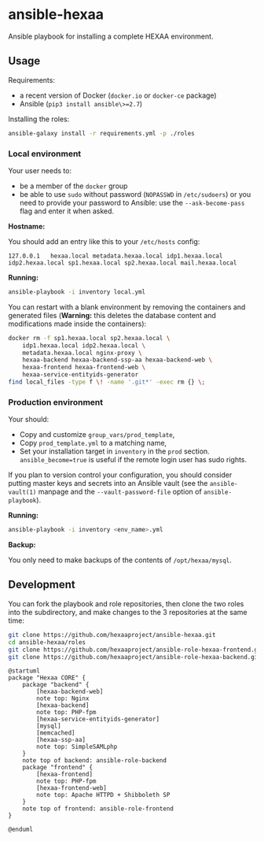 # ansible-hexaa

Ansible playbook for installing a complete HEXAA environment.


## Usage

Requirements:
- a recent version of Docker (`docker.io` or `docker-ce` package)
- Ansible (`pip3 install ansible\>=2.7`)

Installing the roles:

```sh
ansible-galaxy install -r requirements.yml -p ./roles
```


### Local environment

Your user needs to:

* be a member of the `docker` group
* be able to use `sudo` without password (`NOPASSWD` in `/etc/sudoers`)
  or you need to provide your password to Ansible:
  use the `--ask-become-pass` flag and enter it when asked.

**Hostname:**

You should add an entry like this to your `/etc/hosts` config:
```
127.0.0.1	hexaa.local metadata.hexaa.local idp1.hexaa.local idp2.hexaa.local sp1.hexaa.local sp2.hexaa.local mail.hexaa.local
```

**Running:**

```sh
ansible-playbook -i inventory local.yml
```

You can restart with a blank environment by removing the containers and
generated files (**Warning:** this deletes the database content and
modifications made inside the containers):

```bash
docker rm -f sp1.hexaa.local sp2.hexaa.local \
    idp1.hexaa.local idp2.hexaa.local \
    metadata.hexaa.local nginx-proxy \
    hexaa-backend hexaa-backend-ssp-aa hexaa-backend-web \
    hexaa-frontend hexaa-frontend-web \
    hexaa-service-entityids-generator
find local_files -type f \! -name '.git*' -exec rm {} \;
```


### Production environment

Your should:

 * Copy and customize `group_vars/prod_template`,
 * Copy `prod_template.yml` to a matching name,
 * Set your installation target in `inventory` in the `prod` section.
   `ansible_become=true` is useful if the remote login user has sudo
   rights.

If you plan to version control your configuration, you should consider
putting master keys and secrets into an Ansible vault (see the
`ansible-vault(1)` manpage and the `--vault-password-file` option of
`ansible-playbook`).

**Running:**

```sh
ansible-playbook -i inventory <env_name>.yml
```

**Backup:**

You only need to make backups of the contents of `/opt/hexaa/mysql`.


## Development

You can fork the playbook and role repositories, then clone the two
roles into the subdirectory, and make changes to the 3 repositories at
the same time:

```sh
git clone https://github.com/hexaaproject/ansible-hexaa.git
cd ansible-hexaa/roles
git clone https://github.com/hexaaproject/ansible-role-hexaa-frontend.git
git clone https://github.com/hexaaproject/ansible-role-hexaa-backend.git
```

```plantuml
@startuml
package "Hexaa CORE" {
    package "backend" {
        [hexaa-backend-web]
        note top: Nginx
        [hexaa-backend]
        note top: PHP-fpm
        [hexaa-service-entityids-generator]
        [mysql]
        [memcached]
        [hexaa-ssp-aa]
        note top: SimpleSAMLphp
    }
    note top of backend: ansible-role-backend
    package "frontend" {
        [hexaa-frontend]
        note top: PHP-fpm
        [hexaa-frontend-web]
        note top: Apache HTTPD + Shibboleth SP
    }
    note top of frontend: ansible-role-frontend
}

@enduml
```
